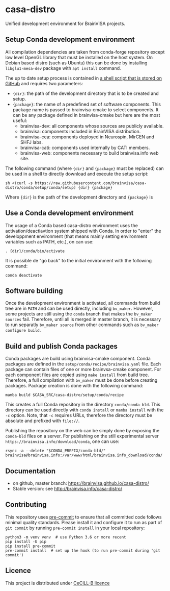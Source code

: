# casa-distro
Unified development environment for BrainVISA projects.

## Setup Conda development environment

All compilation dependencies are taken from conda-forge repository except low level OpenGL library that must be installed on the host system. On Debian based distro (such as Ubuntu) this can be done by installing `libglu1-mesa-dev` package with `apt install` command.

The up to date setup process is contained in [a shell script that is stored on GitHub](https://raw.githubusercontent.com/brainvisa/casa-distro/conda/setup/conda/setup) and requires two parameters:
- `{dir}`: the path of the development directory that is to be created and setup.
- `{package}`: the name of a predefined set of software components. This package name is passed to brainvisa-cmake to select components. It can be any package defined in brainvisa-cmake but here are the most useful:
  - brainvisa-dev: all components whose sources are publicly available.
  - brainvisa: components included in BrainVISA distribution.
  - brainvisa-cea: components deployed in Neurospin, MirCEN and SHFJ labs.
  - brainvisa-cati: components used internally by CATI members.
  - brainvisa-web: components necessary to build brainvisa.info web site.

The following command (where `{dir}` and `{package}` must be replaced) can be used in a shell to directly download and execute the setup script:

```shell
sh <(curl -s https://raw.githubusercontent.com/brainvisa/casa-distro/conda/setup/conda/setup) {dir} {package}
```

Where `{dir}` is the path of the development directory and `{package}` is 

## Use a Conda development environment

The usage of a Conda based casa-distro environment uses the activation/deactiavtion system shipped with Conda. In order to "enter" the developpment environment (that means mainly setting environment variables such as PATH, etc.), on can use:

```
. {dir}/conda/bin/activate
```

It is possible de "go back" to the initial environment with the following command:

```
conda deactivate
```

## Software building

Once the development environment is activated, all commands from build tree are in `PATH` and can be used directly, including `bv_maker`. However, some projects are still using the `conda` branch that makes the `bv_maker sources` fail. Therefore, until all is merged in master branch, it is necessary to run separatly `bv_maker source` from other commands such as `bv_maker configure build`.

## Build and publish Conda packages

Conda packages are build using brainvisa-cmake component. Conda packages are defined in the `setup/conda/recipe/brainvisa.yaml` file. Each package can contain files of one or more brainvsa-cmake component. For each component files are copied using `make install` from build tree. Therefore, a full compilation with `bv_maker` must be done before creating packages. Package creation is done with the following command:

```
mamba build $CASA_SRC/casa-distro/setup/conda/recipe
```

This creates a full Conda repository in the directory `conda/conda-bld`. This directory can be used directly with `conda install` or `mamba install` with the `-c` option. Note, that `-c` requires URLs, therefore the directory must be absolute and prefixed with `file://`.

Publishing the repository on the web can be simply done by exposing the `conda-bld` files on a server. For publishing on the still experimental server `https://brainvisa.info/download/conda`, one can use: 

```
rsync -a --delete "$CONDA_PREFIX/conda-bld/" brainvisa@brainvisa.info:/var/www/html/brainvisa.info_download/conda/
```

## Documentation

* on github, master branch: https://brainvisa.github.io/casa-distro/
* Stable version: see http://brainvisa.info/casa-distro/

## Contributing

This repository uses [pre-commit](https://pre-commit.com/) to ensure that all committed code follows minimal quality standards. Please install it and configure it to run as part of ``git commit`` by running ``pre-commit install`` in your local repository:

```shell
python3 -m venv venv  # use Python 3.6 or more recent
pip install -U pip
pip install pre-commit
pre-commit install  # set up the hook (to run pre-commit during 'git commit')
```


## Licence
This project is distributed under [CeCILL-B licence](http://www.cecill.info/licences/Licence_CeCILL-B_V1-en.html)
